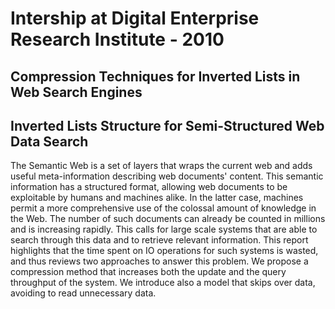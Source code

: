 # Intership at Digital Enterprise Research Institute - 2010
 
## Compression Techniques for Inverted Lists in Web Search Engines
## Inverted Lists Structure for Semi-Structured Web Data Search

The Semantic Web is a set of layers that wraps the current web and adds useful meta-information describing web documents' content. This semantic information has a structured format, allowing web documents to be exploitable by humans and machines alike. In the latter case, machines permit a more comprehensive use of the colossal amount of knowledge in the Web. The number of such documents can already be counted in millions and is increasing rapidly. This calls for large scale systems that are able to search through this data and to retrieve relevant information. This report highlights that the time spent on IO operations for such systems is wasted, and thus reviews two approaches to answer this problem. We propose a compression method that increases both the update and the query throughput of the system. We introduce also a model that skips over data, avoiding to read unnecessary data.
